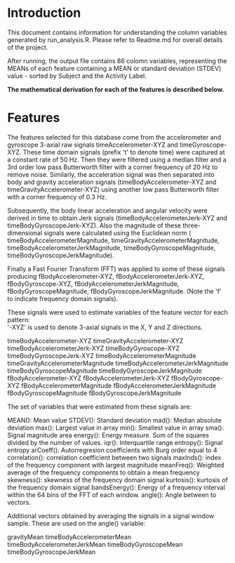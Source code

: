 # Introduction
This document contains information for understanding the column variables generated by run_analysis.R.  Please refer to Readme.md for overall details of the project.

After running, the output file contains 86 colomn variables, representing the MEANs of each feature containing a MEAN or standard deviation (STDEV) value - sorted by Subject and the Activity Label.  

**The mathematical derivation for each of the features is described below.**

# Features

The features selected for this database come from the accelerometer and gyroscope 3-axial raw signals timeAccelerometer-XYZ and timeGyroscope-XYZ. These time domain signals (prefix 't' to denote time) were captured at a constant rate of 50 Hz. Then they were filtered using a median filter and a 3rd order low pass Butterworth filter with a corner frequency of 20 Hz to remove noise. Similarly, the acceleration signal was then separated into body and gravity acceleration signals (timeBodyAccelerometer-XYZ and timeGravityAccelerometer-XYZ) using another low pass Butterworth filter with a corner frequency of 0.3 Hz. 

Subsequently, the body linear acceleration and angular velocity were derived in time to obtain Jerk signals (timeBodyAccelerometerJerk-XYZ and timeBodyGyroscopeJerk-XYZ). Also the magnitude of these three-dimensional signals were calculated using the Euclidean norm ( timeBodyAccelerometerMagnitude,  timeGravityAccelerometerMagnitude,  timeBodyAccelerometerJerkMagnitude,  timeBodyGyroscopeMagnitude,  timeBodyGyroscopeJerkMagnitude). 

Finally a Fast Fourier Transform (FFT) was applied to some of these signals producing fBodyAccelerometer-XYZ, fBodyAccelerometerJerk-XYZ, fBodyGyroscope-XYZ, fBodyAccelerometerJerkMagnitude, fBodyGyroscopeMagnitude, fBodyGyroscopeJerkMagnitude. (Note the 'f' to indicate frequency domain signals). 

These signals were used to estimate variables of the feature vector for each pattern:  
'-XYZ' is used to denote 3-axial signals in the X, Y and Z directions.

 timeBodyAccelerometer-XYZ
 timeGravityAccelerometer-XYZ
 timeBodyAccelerometerJerk-XYZ
 timeBodyGyroscope-XYZ
 timeBodyGyroscopeJerk-XYZ
 timeBodyAccelerometerMagnitude
 timeGravityAccelerometerMagnitude
 timeBodyAccelerometerJerkMagnitude
 timeBodyGyroscopeMagnitude
 timeBodyGyroscopeJerkMagnitude
fBodyAccelerometer-XYZ
fBodyAccelerometerJerk-XYZ
fBodyGyroscope-XYZ
fBodyAccelerometerMagnitude
fBodyAccelerometerJerkMagnitude
fBodyGyroscopeMagnitude
fBodyGyroscopeJerkMagnitude

The set of variables that were estimated from these signals are: 

MEAN(): Mean value
STDEV(): Standard deviation
mad(): Median absolute deviation 
max(): Largest value in array
min(): Smallest value in array
sma(): Signal magnitude area
energy(): Energy measure. Sum of the squares divided by the number of values. 
iqr(): Interquartile range 
entropy(): Signal entropy
arCoeff(): Autorregresion coefficients with Burg order equal to 4
correlation(): correlation coefficient between two signals
maxInds(): index of the frequency component with largest magnitude
meanFreq(): Weighted average of the frequency components to obtain a mean frequency
skewness(): skewness of the frequency domain signal 
kurtosis(): kurtosis of the frequency domain signal 
bandsEnergy(): Energy of a frequency interval within the 64 bins of the FFT of each window.
angle(): Angle between to vectors.

Additional vectors obtained by averaging the signals in a signal window sample. These are used on the angle() variable:

gravityMean
timeBodyAccelerometerMean
timeBodyAccelerometerJerkMean
timeBodyGyroscopeMean
timeBodyGyroscopeJerkMean


